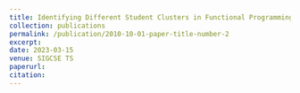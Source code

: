 ```yaml
---
title: Identifying Different Student Clusters in Functional Programming Assignments
collection: publications
permalink: /publication/2010-10-01-paper-title-number-2
excerpt: 
date: 2023-03-15
venue: SIGCSE TS
paperurl: 
citation: 
---
```

